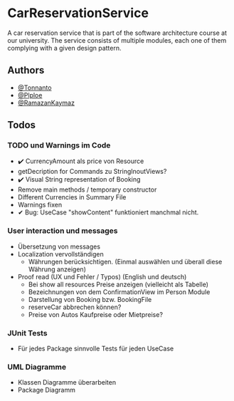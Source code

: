 # CarReservationService

A car reservation service that is part of the software architecture course at our university. The service consists of
multiple modules, each one of them complying with a given design pattern.

## Authors

- [@Tonnanto](https://www.github.com/Tonnanto)
- [@Plploe](https://www.github.com/Plploe)
- [@RamazanKaymaz](https://www.github.com/RamazanKaymaz)

## Todos

### TODO und Warnings im Code

- ✔️ CurrencyAmount als price von Resource
- getDecription for Commands zu StringInoutViews?
- ✔️ Visual String representation of Booking
- Remove main methods / temporary constructor
- Different Currencies in Summary File
- Warnings fixen
- ✔ Bug: UseCase "showContent" funktioniert manchmal nicht.

### User interaction und messages

- Übersetzung von messages
- Localization vervollständigen
    - Währungen berücksichtigen. (Einmal auswählen und überall diese Währung anzeigen)
- Proof read (UX und Fehler / Typos) (English und deutsch)
    - Bei show all resources Preise anzeigen (vielleicht als Tabelle)
    - Bezeichnungen von dem ConfirmationView im Person Module
    - Darstellung von Booking bzw. BookingFile
    - reserveCar abbrechen können?
    - Preise von Autos Kaufpreise oder Mietpreise?

### JUnit Tests

- Für jedes Package sinnvolle Tests für jeden UseCase

### UML Diagramme

- Klassen Diagramme überarbeiten
- Package Diagramm